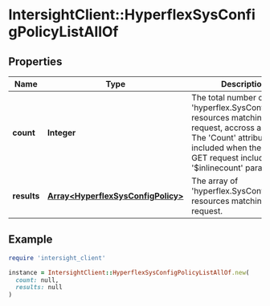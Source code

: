 # IntersightClient::HyperflexSysConfigPolicyListAllOf

## Properties

| Name | Type | Description | Notes |
| ---- | ---- | ----------- | ----- |
| **count** | **Integer** | The total number of &#39;hyperflex.SysConfigPolicy&#39; resources matching the request, accross all pages. The &#39;Count&#39; attribute is included when the HTTP GET request includes the &#39;$inlinecount&#39; parameter. | [optional] |
| **results** | [**Array&lt;HyperflexSysConfigPolicy&gt;**](HyperflexSysConfigPolicy.md) | The array of &#39;hyperflex.SysConfigPolicy&#39; resources matching the request. | [optional] |

## Example

```ruby
require 'intersight_client'

instance = IntersightClient::HyperflexSysConfigPolicyListAllOf.new(
  count: null,
  results: null
)
```

